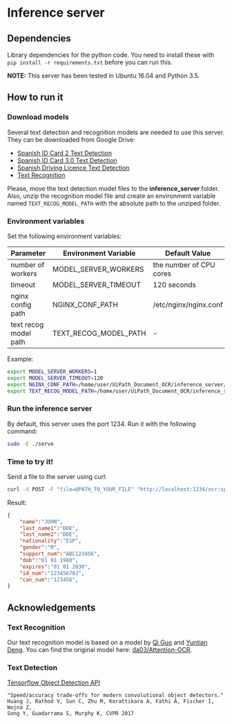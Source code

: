 # Inference server
## Dependencies
Library dependencies for the python code.  You need to install these with
`pip install -r requirements.txt` before you can run this.

**NOTE:** This server has been tested in Ubuntu 16.04 and Python 3.5.

## How to run it
### Download models
Several text detection and recognition models are needed to use this server. They can be downloaded from Google Drive:

- [Spanish ID Card 2 Text Detection](https://drive.google.com/open?id=17o-RadqelGHsFlPXVEB1jkKFXmzhyzZd)
- [Spanish ID Card 3.0 Text Detection](https://drive.google.com/open?id=1pg7255H50DNc4_IIpMastj98SVjhJ9Tv)
- [Spanish Driving Licence Text Detection](https://drive.google.com/open?id=1ZuhQ8pcJaTxc0YVkDC_P8x_-POi1qnno)
- [Text Recognition](https://drive.google.com/open?id=1dAStR947m_TrgRBk54kvKyN4YQaF4Ch4)

Please, move the text detection model files to the **inference_server** folder. Also, unzip the recognition model file and create an environment variable named `TEXT_RECOG_MODEL_PATH` with the absolute path to the unziped folder.

### Environment variables
Set the following environment variables:

| Parameter         | Environment Variable | Default Value           |
|-------------------|----------------------|-------------------------|
| number of workers | MODEL_SERVER_WORKERS | the number of CPU cores |
| timeout           | MODEL_SERVER_TIMEOUT | 120 seconds             |
| nginx config path | NGINX_CONF_PATH      | /etc/nginx/nginx.conf   |
| text recog model path | TEXT_RECOG_MODEL_PATH      | -   |

Example:
```bash
export MODEL_SERVER_WORKERS=1
export MODEL_SERVER_TIMEOUT=120
export NGINX_CONF_PATH=/home/user/UiPath_Document_OCR/inference_server/nginx.conf
export TEXT_RECOG_MODEL_PATH=/home/user/UiPath_Document_OCR/inference_server/text_recog_model
```
### Run the inference server
By default, this server uses the port 1234. Run it with the following command:
```bash
sudo -E ./serve
```
### Time to try it!
Send a file to the server using curl:
```bash
curl -X POST -F "file=@PATH_TO_YOUR_FILE" "http://localhost:1234/ocr:spanish_id_card3"
```
Result:
```json
{  
    "name":"JOHN",  
    "last_name1":"DOE",  
    "last_name2":"DOE",  
    "nationality":"ESP",  
    "gender":"M",  
    "support_num":"ABC123456",  
    "dob":"01 01 1980",  
    "expires":"01 01 2030",  
    "id_num":"12345678J",  
    "can_num":"123456",  
}
```

## Acknowledgements
### Text Recognition
Our text recognition model is based on a model by [Qi Guo](http://qiguo.ml/) and [Yuntian Deng](https://github.com/da03). You can find the original model here: [da03/Attention-OCR](https://github.com/da03/Attention-OCR).
### Text Detection
[Tensorflow Object Detection API](https://github.com/tensorflow/models/tree/master/research/object_detection)
```
"Speed/accuracy trade-offs for modern convolutional object detectors."
Huang J, Rathod V, Sun C, Zhu M, Korattikara A, Fathi A, Fischer I, Wojna Z,
Song Y, Guadarrama S, Murphy K, CVPR 2017
```